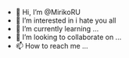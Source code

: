 - 👋 Hi, I’m @MirikoRU
- 👀 I’m interested in i hate you all
- 🌱 I’m currently learning ...
- 💞️ I’m looking to collaborate on ...
- 📫 How to reach me ...

<!---
MirikoRU/MirikoRU is a ✨ special ✨ repository because its `README.md` (this file) appears on your GitHub profile.
You can click the Preview link to take a look at your changes.
--->

